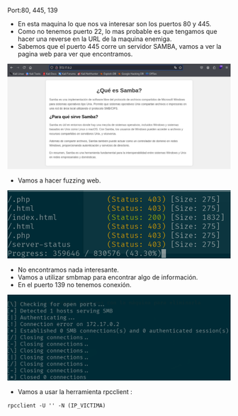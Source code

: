 Port:80, 445, 139

- En esta maquina lo que nos va interesar son los puertos 80  y 445. 
- Como no tenemos puerto 22, lo mas probable es que tengamos que hacer una reverse en la URL de la maquina enemiga.
- Sabemos que el puerto 445 corre un servidor SAMBA, vamos a ver la pagina web para ver que encontramos.

![](Ciberseguridad/Imagenes2/Pasted%20image%2020250328175620.png)

- Vamos a hacer fuzzing web.

![](Ciberseguridad/Imagenes2/Pasted%20image%2020250328175951.png)

- No encontramos nada interesante. 
- Vamos a utilizar smbmap para encontrar algo de información.
- En el puerto 139 no tenemos conexión.


![](Ciberseguridad/Imagenes2/Pasted%20image%2020250328180208.png)

- Vamos a usar la herramienta rpcclient :
```
rpcclient -U '' -N (IP_VICTIMA)
```

